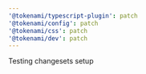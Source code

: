 ```yaml
---
'@tokenami/typescript-plugin': patch
'@tokenami/config': patch
'@tokenami/css': patch
'@tokenami/dev': patch
---
```


Testing changesets setup
